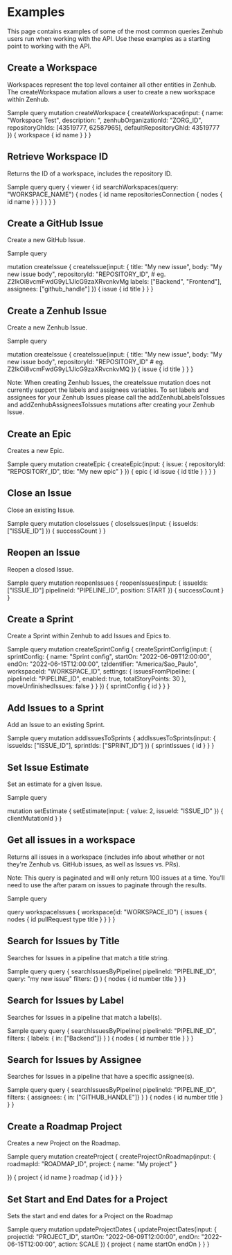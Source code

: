 # Examples

This page contains examples of some of the most common queries Zenhub users run when working with the API. Use these examples as a starting point to working with the API.

## Create a Workspace
Workspaces represent the top level container all other entities in Zenhub. The createWorkspace mutation allows a user to create a new workspace within Zenhub.

Sample query
mutation createWorkspace {
  createWorkspace(input: {
      name: "Workspace Test",
      description: ",
      zenhubOrganizationId: "ZORG_ID",
      repositoryGhIds: [43519777, 62587965],
      defaultRepositoryGhId: 43519777
  }) {
      workspace {
          id
          name
      }
  }
}

## Retrieve Workspace ID
Returns the ID of a workspace, includes the repository ID.

Sample query
query {
viewer {
  id
  searchWorkspaces(query: "WORKSPACE_NAME") {
      nodes {
          id
          name
          repositoriesConnection {
              nodes {
                  id
                  name
              }
          }
      }
  }
}
}

## Create a GitHub Issue
Create a new GitHub Issue.

Sample query

mutation createIssue {
  createIssue(input: {
      title: "My new issue",
      body: "My new issue body",
      repositoryId: "REPOSITORY_ID", # eg. Z2lkOi8vcmFwdG9yL1JlcG9zaXRvcnkvMg
      labels: ["Backend", "Frontend"],
      assignees: ["github_handle"]
  }) {
      issue {
          id
          title
      }
  }
}

## Create a Zenhub Issue
Create a new Zenhub Issue.

Sample query

mutation createIssue {
  createIssue(input: {
      title: "My new issue",
      body: "My new issue body",
      repositoryId: "REPOSITORY_ID" # eg. Z2lkOi8vcmFwdG9yL1JlcG9zaXRvcnkvMQ
  }) {
      issue {
          id
          title
      }
  }
}

Note: When creating Zenhub Issues, the createIssue mutation does not currently support the labels and assignees variables. To set labels and assignees for your Zenhub Issues please call the addZenhubLabelsToIssues and addZenhubAssigneesToIssues mutations after creating your Zenhub Issue.

## Create an Epic
Creates a new Epic.

Sample query
mutation createEpic {
  createEpic(input: {
      issue: {
          repositoryId: "REPOSITORY_ID",
          title: "My new epic"
      }
  }) {
      epic {
          id
          issue {
              id
              title
          }
      }
  }
}

## Close an Issue
Close an existing Issue.

Sample query
mutation closeIssues {
  closeIssues(input: {
      issueIds: ["ISSUE_ID"]
  }) {
      successCount
  }
}

## Reopen an Issue
Reopen a closed Issue.

Sample query
mutation reopenIssues {
  reopenIssues(input: {
      issueIds: ["ISSUE_ID"]
      pipelineId: "PIPELINE_ID",
      position: START
  }) {
      successCount
  }
}

## Create a Sprint
Create a Sprint within Zenhub to add Issues and Epics to.

Sample query
mutation createSprintConfig {
createSprintConfig(input: {
   sprintConfig: {
        name: "Sprint config",
        startOn: "2022-06-09T12:00:00",
        endOn: "2022-06-15T12:00:00",
        tzIdentifier: "America/Sao_Paulo",
        workspaceId: "WORKSPACE_ID",
        settings: {
            issuesFromPipeline: {
                pipelineId: "PIPELINE_ID",
                enabled: true,
                totalStoryPoints: 30
            },
            moveUnfinishedIssues: false
        }
   }
}) {
   sprintConfig {
       id
   }
}
}

## Add Issues to a Sprint
Add an Issue to an existing Sprint.

Sample query
mutation addIssuesToSprints {
  addIssuesToSprints(input: {
      issueIds: ["ISSUE_ID"],
      sprintIds: ["SPRINT_ID"]
  }) {
      sprintIssues {
          id
      }
  }
}

## Set Issue Estimate
Set an estimate for a given Issue.

Sample query

mutation setEstimate {
  setEstimate(input: {
      value: 2,
      issueId: "ISSUE_ID"
  }) {
      clientMutationId
  }
}

##  Get all issues in a workspace
Returns all issues in a workspace (includes info about whether or not they're Zenhub vs. GitHub issues, as well as Issues vs. PRs).

Note: This query is paginated and will only return 100 issues at a time. You'll need to use the after param on issues to paginate through the results.

Sample query

query workspaceIssues {
  workspace(id: "WORKSPACE_ID") {
    issues {
      nodes {
        id
        pullRequest
        type
        title
      }
    }
  }
}

## Search for Issues by Title
Searches for Issues in a pipeline that match a title string.

Sample query
query {
searchIssuesByPipeline(
    pipelineId: "PIPELINE_ID",
    query: "my new issue"
    filters: {}
) {
  nodes {
      id
      number
      title
  }
}
}

## Search for Issues by Label
Searches for Issues in a pipeline that match a label(s).

Sample query
query {
searchIssuesByPipeline(
    pipelineId: "PIPELINE_ID",
    filters: {
        labels: { in: ["Backend"]}
    }
) {
  nodes {
      id
      number
      title
  }
}
}

## Search for Issues by Assignee
Searches for Issues in a pipeline that have a specific assignee(s).

Sample query
query {
searchIssuesByPipeline(
    pipelineId: "PIPELINE_ID",
    filters: {
        assignees: { in: ["GITHUB_HANDLE"]}
    }
) {
  nodes {
      id
      number
      title
  }
}
}

## Create a Roadmap Project
Creates a new Project on the Roadmap.

Sample query
mutation createProject {
  createProjectOnRoadmap(input: {
      roadmapId: "ROADMAP_ID",
      project: {
          name: "My project"
      }

  }) {
      project {
          id
          name
      }
      roadmap {
          id
      }
  }
}

## Set Start and End Dates for a Project
Sets the start and end dates for a Project on the Roadmap

Sample query
mutation updateProjectDates {
  updateProjectDates(input: {
      projectId: "PROJECT_ID",
      startOn: "2022-06-09T12:00:00",
      endOn: "2022-06-15T12:00:00",
      action: SCALE
  }) {
     project {
         name
         startOn
         endOn
     }
  }
}